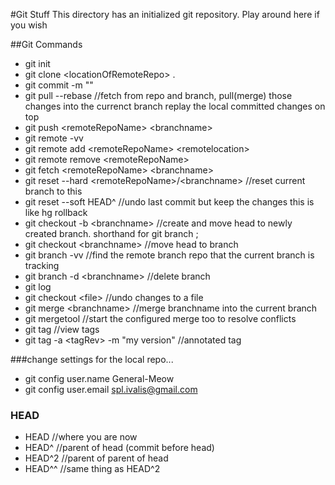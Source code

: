 #Git Stuff
This directory has an initialized git repository. Play around here if you wish

##Git Commands

- git init
- git clone \<locationOfRemoteRepo\> .
- git commit -m ""
- git pull --rebase <remoteRepoName> <branchname>		//fetch from repo and branch, pull(merge) those changes into the currenct branch replay the local committed changes on top
- git push \<remoteRepoName\> \<branchname\>
- git remote -vv
- git remote add \<remoteRepoName\> \<remotelocation\>
- git remote remove \<remoteRepoName\>
- git fetch \<remoteRepoName\> \<branchname\>
- git reset --hard \<remoteRepoName\>/\<branchname\> //reset current branch to this
- git reset --soft HEAD^		//undo last commit but keep the changes this is like hg rollback
- git checkout -b \<branchname\>   	//create and move head to newly created branch. shorthand for git branch <branchname>; 
- git checkout \<branchname\>	//move head to branch
- git branch -vv			//find the remote branch repo that the current branch is tracking
- git branch -d \<branchname\>	//delete branch
- git log
- git checkout \<file\>		//undo changes to a file
- git merge \<branchname\>		//merge branchname into the current branch
- git mergetool			//start the configured merge too to resolve conflicts
- git tag //view tags
- git tag -a \<tagRev\> -m "my version" //annotated tag

###change settings for the local repo...
- git config user.name General-Meow
- git config user.email spl.ivalis@gmail.com 	

### HEAD
- HEAD //where you are now
- HEAD^ //parent of head (commit before head)
- HEAD^2 //parent of parent of head
- HEAD^^ //same thing as HEAD^2
